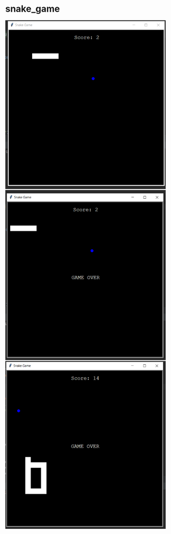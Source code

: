 # snake_game
![Screenshot](images/snake_game_1.PNG)
![Screenshot](images/snake_game_2.PNG)
![Screenshot](images/snake_game_3.PNG)

